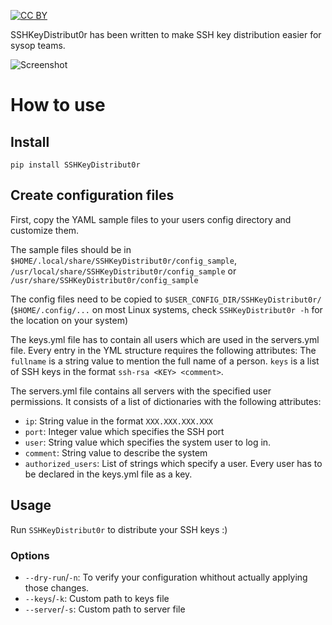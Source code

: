 [![CC BY](http://mirrors.creativecommons.org/presskit/buttons/80x15/svg/by.svg)](http://creativecommons.org/licenses/by/4.0/)

SSHKeyDistribut0r has been written to make SSH key distribution easier
for sysop teams.

![Screenshot](http://i.imgur.com/qoKm9dl.png)

# How to use
## Install
```
pip install SSHKeyDistribut0r
```

## Create configuration files
First, copy the YAML sample files to your users config directory and customize them.

The sample files should be in
`$HOME/.local/share/SSHKeyDistribut0r/config_sample`,
`/usr/local/share/SSHKeyDistribut0r/config_sample` or
`/usr/share/SSHKeyDistribut0r/config_sample`

The config files need to be copied to `$USER_CONFIG_DIR/SSHKeyDistribut0r/`
(`$HOME/.config/...` on most Linux systems, check `SSHKeyDistribut0r -h` for
the location on your system)

The keys.yml file has to contain all users which are used in the
servers.yml file. Every entry in the YML structure requires the
following attributes:
The `fullname` is a string value to mention the full name of a person.
`keys` is a list of SSH keys in the format `ssh-rsa <KEY> <comment>`.

The servers.yml file contains all servers with the specified user
permissions. It consists of a list of dictionaries with the following
attributes:
* `ip`: String value in the format `XXX.XXX.XXX.XXX`
* `port`: Integer value which specifies the SSH port
* `user`: String value which specifies the system user to log in.
* `comment`: String value to describe the system
* `authorized_users`: List of strings which specify a user. Every user
    has to be declared in the keys.yml file as a key.

## Usage
Run `SSHKeyDistribut0r` to distribute your SSH keys :)

### Options
- `--dry-run`/`-n`: To verify your configuration whithout actually applying those changes.
- `--keys`/`-k`: Custom path to keys file
- `--server`/`-s`: Custom path to server file
